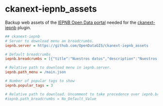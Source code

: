# ckanext-iepnb_assets
Backup web assets of the [IEPNB Open Data portal](https://iepnb.es/catalogodatos) needed for the [ckanext-iepnb](https://github.com/OpenDataGIS/ckanext-iepnb) plugin.

```ini
## ckanext-iepnb
# Server to download menu an breadcrumbs.
iepnb.server = https://github.com/OpenDataGIS/ckanext-iepnb_assets

# Default breadcrumbs
iepnb.breadcrumbs = [{"title":"Nuestros datos","description":"Nuestros datos","uri":"node/27","alias":"nuestros-datos","external":false,"relative":"/nuestros-datos"},{"title":"Catálogo de datos","description":"Catálogo de datos","uri":"node/47","alias":"catalogo-de-datos","external":false,"relative":"/nuestros-datos/catalogo-de-datos"}]

# Relative path to download menu in iepnb.server.
iepnb.path_menu = /main.json

# Number of popular tags to show
iepnb.popular_tags = 3

# Relative path to download. Uncomment to take precedence over iepnb.breadcrumbs
#iepnb.path_breadcrumbs = No_Default_Value 
```
